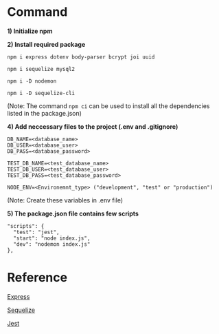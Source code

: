 # Command

**1) Initialize npm**

**2) Install required package**

    npm i express dotenv body-parser bcrypt joi uuid

    npm i sequelize mysql2 
    
    npm i -D nodemon
    
    npm i -D sequelize-cli

(Note: The command `npm ci` can be used to install all the dependencies listed in the package.json)

**4) Add neccessary files to the project (.env and .gitignore)**

    DB_NAME=<database_name>
    DB_USER=<database_user>
    DB_PASS=<database_password>
    
    TEST_DB_NAME=<test_database_name>
    TEST_DB_USER=<test_database_user>
    TEST_DB_PASS=<test_database_password>

    NODE_ENV=<Environemnt_type> ("development", "test" or "production")

(Note: Create these variables in .env file)

**5) The package.json file contains few scripts**

    "scripts": {
      "test": "jest",
      "start": "node index.js",
      "dev": "nodemon index.js"
    },

# Reference

[Express](https://expressjs.com/en/4x/api)

[Sequelize](https://sequelize.org/docs/v6/)

[Jest](https://jestjs.io/docs/getting-started)
